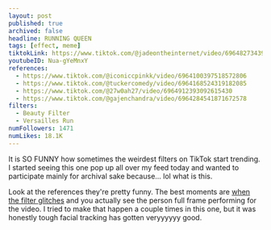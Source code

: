 ```yaml
---
layout: post
published: true
archived: false
headline: RUNNING QUEEN
tags: [effect, meme]
tiktokLink: https://www.tiktok.com/@jadeontheinternet/video/6964827343978499333
youtubeID: Nua-gYeMnxY
references:
  - https://www.tiktok.com/@iconiccpinkk/video/6964100397518572806
  - https://www.tiktok.com/@tuckercomedy/video/6964168524319182085
  - https://www.tiktok.com/@27w0ah27/video/6964912393092615430
  - https://www.tiktok.com/@gajenchandra/video/6964284541871672578
filters:
  - Beauty Filter
  - Versailles Run
numFollowers: 1471
numLikes: 18.1K
---
```


It is SO FUNNY how sometimes the weirdest filters on TikTok start trending. I started seeing this one pop up all over my feed today and wanted to participate mainly for archival sake because... lol what is this.

Look at the references they're pretty funny. The best moments are [when the filter glitches](https://www.tiktok.com/@owenreffett/video/6964155370726100229) and you actually see the person full frame performing for the video. I tried to make that happen a couple times in this one, but it was honestly tough facial tracking has gotten veryyyyyy good.